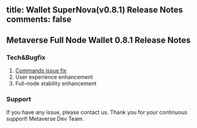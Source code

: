 title: Wallet SuperNova(v0.8.1) Release Notes
comments: false
---

## Metaverse Full Node Wallet 0.8.1 Release Notes

### Tech&Bugfix
1. [Commands issue fix](https://github.com/mvs-org/metaverse/issues/297)
1. User experience enhancement
1. Full-node stability enhancement

### Support
If you have any issue, please contact us.
Thank you for your continuous support! 
Metaverse Dev Team.
